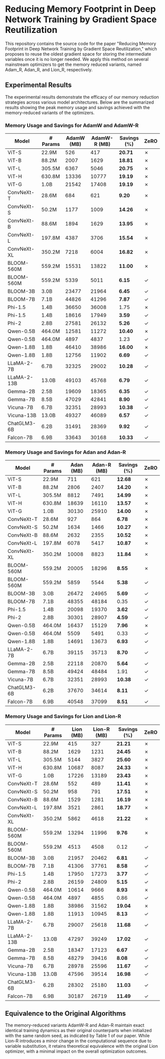# Reducing Memory Footprint in Deep Network Training by Gradient Space Reutilization

This repository contains the source code for the paper "Reducing Memory Footprint in Deep Network Training by Gradient Space Reutilization," which proposes to reuse the oldest gradient space for storing the intermediate variables once it is no longer needed. We apply this method on several mainstream optimizers to get the memory reduced variants, named Adam_R, Adan_R, and Lion_R, respectively.

## Experimental Results
The experimental results demonstrate the efficacy of our memory reduction strategies across various model architectures. Below are the summarized results showing the peak memory usage and savings achieved with the memory-reduced variants of the optimizers.

### Memory Usage and Savings for AdamW and AdamW-R
| Model         | # Params | AdamW (MB) | AdamW-R (MB) | Savings (%) | ZeRO       |
|---------------|----------|------------|--------------|-------------|------------|
| ViT-S         | 22.9M    | 526        | 417          | **20.71**   | ✗          |
| ViT-B         | 88.2M    | 2007       | 1629         | **18.81**   | ✗          |
| ViT-L         | 305.5M   | 6367       | 5046         | **20.75**   | ✗          |
| ViT-H         | 630.8M   | 13336      | 10777        | **19.19**   | ✗          |
| ViT-G         | 1.0B     | 21542      | 17408        | **19.19**   | ✗          |
| ConvNeXt-T    | 28.6M    | 684        | 621          | **9.20**    | ✗          |
| ConvNeXt-S    | 50.2M    | 1177       | 1009         | **14.26**   | ✗          |
| ConvNeXt-B    | 88.6M    | 1894       | 1629         | **13.95**   | ✗          |
| ConvNeXt-L    | 197.8M   | 4387       | 3706         | **15.54**   | ✗          |
| ConvNeXt-XL   | 350.2M   | 7218       | 6004         | **16.82**   | ✗          |
| BLOOM-560M    | 559.2M   | 15531      | 13822        | **11.00**   | ✗          |
| BLOOM-560M    | 559.2M   | 5339       | 5011         | **6.15**    | ✓          |
| BLOOM-3B      | 3.0B     | 23477      | 21964        | **6.45**    | ✓          |
| BLOOM-7B      | 7.1B     | 44826      | 41296        | **7.87**    | ✓          |
| Phi-1.5       | 1.4B     | 36650      | 36008        | 1.75        | ✗          |
| Phi-1.5       | 1.4B     | 18616      | 17949        | **3.59**    | ✓          |
| Phi-2         | 2.8B     | 27581      | 26132        | **5.26**    | ✓          |
| Qwen-0.5B     | 464.0M   | 12581      | 11272        | **10.40**   | ✗          |
| Qwen-0.5B     | 464.0M   | 4897       | 4837         | 1.23        | ✓          |
| Qwen-1.8B     | 1.8B     | 46410      | 38986        | **16.00**   | ✗          |
| Qwen-1.8B     | 1.8B     | 12756      | 11902        | **6.69**    | ✓          |
| LLaMA-2-7B    | 6.7B     | 32325      | 29002        | **10.28**   | ✓          |
| LLaMA-2-13B   | 13.0B    | 49103      | 45768        | **6.79**    | ✓          |
| Gemma-2B      | 2.5B     | 19609      | 18365        | **6.35**    | ✓          |
| Gemma-7B      | 8.5B     | 47029      | 42841        | **8.90**    | ✓          |
| Vicuna-7B     | 6.7B     | 32351      | 28993        | **10.38**   | ✓          |
| Vicuna-13B    | 13.0B    | 49327      | 46089        | **6.57**    | ✓          |
| ChatGLM3-6B   | 6.2B     | 31491      | 28369        | **9.92**    | ✓          |
| Falcon-7B     | 6.9B     | 33643      | 30168        | **10.33**   | ✓          |

### Memory Usage and Savings for Adan and Adan-R
| Model         | # Params | Adan (MB) | Adan-R (MB) | Savings (%) | ZeRO       |
|---------------|----------|-----------|-------------|-------------|------------|
| ViT-S         | 22.9M    | 711       | 621         | **12.68**   | ✗          |
| ViT-B         | 88.2M    | 2806      | 2407        | **14.20**   | ✗          |
| ViT-L         | 305.5M   | 8812      | 7491        | **14.99**   | ✗          |
| ViT-H         | 630.8M   | 18639     | 16110       | **13.57**   | ✗          |
| ViT-G         | 1.0B     | 30130     | 25910       | **14.00**   | ✗          |
| ConvNeXt-T    | 28.6M    | 927       | 864         | **6.78**    | ✗          |
| ConvNeXt-S    | 50.2M    | 1634      | 1466        | **10.27**   | ✗          |
| ConvNeXt-B    | 88.6M    | 2632      | 2355        | **10.52**   | ✗          |
| ConvNeXt-L    | 197.8M   | 6078      | 5417        | **10.87**   | ✗          |
| ConvNeXt-XL   | 350.2M   | 10008     | 8823        | **11.84**   | ✗          |
| BLOOM-560M    | 559.2M   | 20005     | 18296       | **8.55**    | ✗          |
| BLOOM-560M    | 559.2M   | 5859      | 5544        | **5.38**    | ✓          |
| BLOOM-3B      | 3.0B     | 26472     | 24965       | **5.69**    | ✓          |
| BLOOM-7B      | 7.1B     | 48355     | 48184       | 0.35        | ✓          |
| Phi-1.5       | 1.4B     | 20098     | 19370       | **3.62**    | ✓          |
| Phi-2         | 2.8B     | 30301     | 28907       | **4.59**    | ✓          |
| Qwen-0.5B     | 464.0M   | 16437     | 15129       | **7.96**    | ✗          |
| Qwen-0.5B     | 464.0M   | 5509      | 5491        | 0.33        | ✓          |
| Qwen-1.8B     | 1.8B     | 14691     | 13673       | **6.93**    | ✓          |
| LLaMA-2-7B    | 6.7B     | 39115     | 35713       | **8.70**    | ✓          |
| Gemma-2B      | 2.5B     | 22118     | 20870       | **5.64**    | ✓          |
| Gemma-7B      | 8.5B     | 49424     | 48484       | 1.91        | ✓          |
| Vicuna-7B     | 6.7B     | 32351     | 28993       | **10.38**   | ✓          |
| ChatGLM3-6B   | 6.2B     | 37670     | 34614       | **8.11**    | ✓          |
| Falcon-7B     | 6.9B     | 40548     | 37099       | **8.51**    | ✓          |
### Memory Usage and Savings for Lion and Lion-R
| Model         | # Params | Lion (MB) | Lion-R (MB) | Savings (%) | ZeRO       |
|---------------|----------|-----------|-------------|-------------|------------|
| ViT-S         | 22.9M    | 415       | 327         | **21.21**   | ✗          |
| ViT-B         | 88.2M    | 1629      | 1231        | **24.45**   | ✗          |
| ViT-L         | 305.5M   | 5144      | 3827        | **25.60**   | ✗          |
| ViT-H         | 630.8M   | 10687     | 8087        | **24.33**   | ✗          |
| ViT-G         | 1.0B     | 17226     | 13189       | **23.43**   | ✗          |
| ConvNeXt-T    | 28.6M    | 552       | 489         | **11.41**   | ✗          |
| ConvNeXt-S    | 50.2M    | 958       | 791         | **17.51**   | ✗          |
| ConvNeXt-B    | 88.6M    | 1529      | 1281        | **16.19**   | ✗          |
| ConvNeXt-L    | 197.8M   | 3521      | 2861        | **18.77**   | ✗          |
| ConvNeXt-XL   | 350.2M   | 5862      | 4618        | **21.22**   | ✗          |
| BLOOM-560M    | 559.2M   | 13294     | 11996       | **9.76**    | ✗          |
| BLOOM-560M    | 559.2M   | 4513      | 4508        | 0.12        | ✓          |
| BLOOM-3B      | 3.0B     | 21957     | 20462       | **6.81**    | ✓          |
| BLOOM-7B      | 7.1B     | 41306     | 37761       | **8.58**    | ✓          |
| Phi-1.5       | 1.4B     | 17950     | 17273       | **3.77**    | ✓          |
| Phi-2         | 2.8B     | 26159     | 24809       | **5.15**    | ✓          |
| Qwen-0.5B     | 464.0M   | 10614     | 9666        | **8.93**    | ✗          |
| Qwen-0.5B     | 464.0M   | 4897      | 4855        | 0.86        | ✓          |
| Qwen-1.8B     | 1.8B     | 38986     | 31562       | **19.04**   | ✗          |
| Qwen-1.8B     | 1.8B     | 11913     | 10945       | **8.13**    | ✓          |
| LLaMA-2-7B    | 6.7B     | 29007     | 25618       | **11.68**   | ✓          |
| LLaMA-2-13B   | 13.0B    | 47297     | 39249       | **17.02**   | ✓          |
| Gemma-2B      | 2.5B     | 18347     | 17123       | **6.67**    | ✓          |
| Gemma-7B      | 8.5B     | 48279     | 39416       | **8.08**    | ✓          |
| Vicuna-7B     | 6.7B     | 28978     | 25596       | **11.67**   | ✓          |
| Vicuna-13B    | 13.0B    | 47596     | 39514       | **16.98**   | ✓          |
| ChatGLM3-6B   | 6.2B     | 28302     | 25180       | **11.03**   | ✓          |
| Falcon-7B     | 6.9B     | 30187     | 26719       | **11.49**   | ✓          |

## Equivalence to the Original Algorithms
The memory-reduced variants AdamW-R and Adan-R maintain exact identical training dynamics as their original counterparts when initialized with the same random seed, as indicated by Table 1 of our paper. While Lion-R introduces a minor change in the computational sequence due to variable substitution, it retains theoretical equivalence with the original Lion optimizer, with a minimal impact on the overall optimization outcomes.